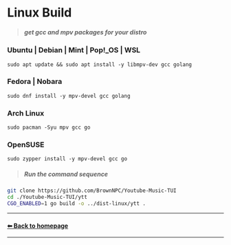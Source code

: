 # Linux Build
> ##### get gcc and mpv packages for your distro
### Ubuntu | Debian  | Mint | Pop!_OS | WSL
```
sudo apt update && sudo apt install -y libmpv-dev gcc golang
```
### Fedora | Nobara
```
sudo dnf install -y mpv-devel gcc golang
```
### Arch Linux
```
sudo pacman -Syu mpv gcc go
```
### OpenSUSE
```
sudo zypper install -y mpv-devel gcc go
```
> #####  Run the command sequence
```bash
git clone https://github.com/BrownNPC/Youtube-Music-TUI
cd ./Youtube-Music-TUI/ytt
CGO_ENABLED=1 go build -o ../dist-linux/ytt . 
```
---
#### [⬅ Back to homepage](https://github.com/BrownNPC/Youtube-Music-TUI/?tab=readme-ov-file#compiling-)
---